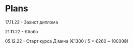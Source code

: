 # Plans

17.11.22 - Захист диплома

21.11.22 - Єбобо

05.12.22 - Старт курса Дімича (€1300 / 5 = €260 ~ 10000₴)
